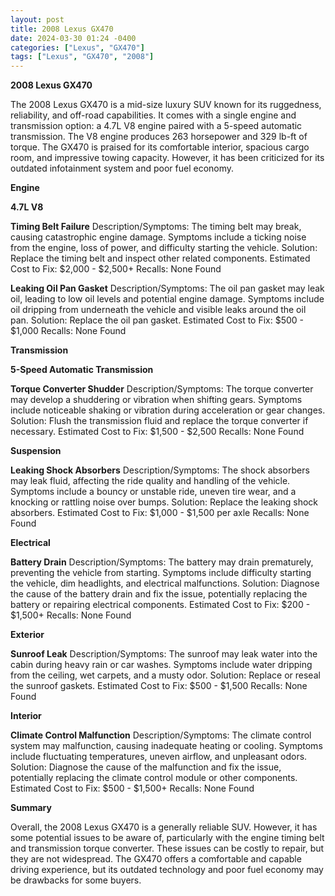 ```yaml
---
layout: post
title: 2008 Lexus GX470
date: 2024-03-30 01:24 -0400
categories: ["Lexus", "GX470"]
tags: ["Lexus", "GX470", "2008"]
---
```

**2008 Lexus GX470**

The 2008 Lexus GX470 is a mid-size luxury SUV known for its ruggedness, reliability, and off-road capabilities. It comes with a single engine and transmission option: a 4.7L V8 engine paired with a 5-speed automatic transmission. The V8 engine produces 263 horsepower and 329 lb-ft of torque. The GX470 is praised for its comfortable interior, spacious cargo room, and impressive towing capacity. However, it has been criticized for its outdated infotainment system and poor fuel economy.

**Engine**

**4.7L V8**

**Timing Belt Failure**
Description/Symptoms: The timing belt may break, causing catastrophic engine damage. Symptoms include a ticking noise from the engine, loss of power, and difficulty starting the vehicle.
Solution: Replace the timing belt and inspect other related components.
Estimated Cost to Fix: $2,000 - $2,500+
Recalls: None Found

**Leaking Oil Pan Gasket**
Description/Symptoms: The oil pan gasket may leak oil, leading to low oil levels and potential engine damage. Symptoms include oil dripping from underneath the vehicle and visible leaks around the oil pan.
Solution: Replace the oil pan gasket.
Estimated Cost to Fix: $500 - $1,000
Recalls: None Found

**Transmission**

**5-Speed Automatic Transmission**

**Torque Converter Shudder**
Description/Symptoms: The torque converter may develop a shuddering or vibration when shifting gears. Symptoms include noticeable shaking or vibration during acceleration or gear changes.
Solution: Flush the transmission fluid and replace the torque converter if necessary.
Estimated Cost to Fix: $1,500 - $2,500
Recalls: None Found

**Suspension**

**Leaking Shock Absorbers**
Description/Symptoms: The shock absorbers may leak fluid, affecting the ride quality and handling of the vehicle. Symptoms include a bouncy or unstable ride, uneven tire wear, and a knocking or rattling noise over bumps.
Solution: Replace the leaking shock absorbers.
Estimated Cost to Fix: $1,000 - $1,500 per axle
Recalls: None Found

**Electrical**

**Battery Drain**
Description/Symptoms: The battery may drain prematurely, preventing the vehicle from starting. Symptoms include difficulty starting the vehicle, dim headlights, and electrical malfunctions.
Solution: Diagnose the cause of the battery drain and fix the issue, potentially replacing the battery or repairing electrical components.
Estimated Cost to Fix: $200 - $1,500+
Recalls: None Found

**Exterior**

**Sunroof Leak**
Description/Symptoms: The sunroof may leak water into the cabin during heavy rain or car washes. Symptoms include water dripping from the ceiling, wet carpets, and a musty odor.
Solution: Replace or reseal the sunroof gaskets.
Estimated Cost to Fix: $500 - $1,500
Recalls: None Found

**Interior**

**Climate Control Malfunction**
Description/Symptoms: The climate control system may malfunction, causing inadequate heating or cooling. Symptoms include fluctuating temperatures, uneven airflow, and unpleasant odors.
Solution: Diagnose the cause of the malfunction and fix the issue, potentially replacing the climate control module or other components.
Estimated Cost to Fix: $500 - $1,500+
Recalls: None Found

**Summary**

Overall, the 2008 Lexus GX470 is a generally reliable SUV. However, it has some potential issues to be aware of, particularly with the engine timing belt and transmission torque converter. These issues can be costly to repair, but they are not widespread. The GX470 offers a comfortable and capable driving experience, but its outdated technology and poor fuel economy may be drawbacks for some buyers.
